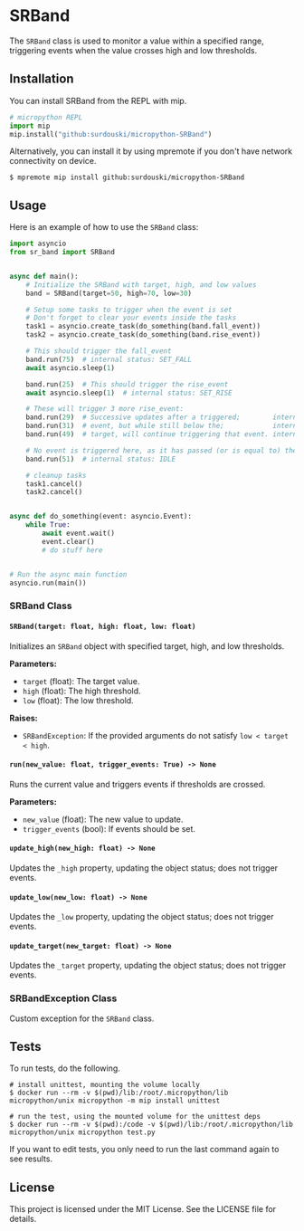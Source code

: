 # SRBand

The `SRBand` class is used to monitor a value within a specified range, triggering events when the value crosses high and low thresholds.

## Installation

You can install SRBand from the REPL with mip.
```python
# micropython REPL
import mip
mip.install("github:surdouski/micropython-SRBand")
```

Alternatively, you can install it by using mpremote if you don't have network connectivity on device.
```
$ mpremote mip install github:surdouski/micropython-SRBand
```

## Usage

Here is an example of how to use the `SRBand` class:

```python
import asyncio
from sr_band import SRBand


async def main():
    # Initialize the SRBand with target, high, and low values
    band = SRBand(target=50, high=70, low=30)

    # Setup some tasks to trigger when the event is set
    # Don't forget to clear your events inside the tasks
    task1 = asyncio.create_task(do_something(band.fall_event))
    task2 = asyncio.create_task(do_something(band.rise_event))

    # This should trigger the fall_event 
    band.run(75)  # internal status: SET_FALL
    await asyncio.sleep(1)

    band.run(25)  # This should trigger the rise_event
    await asyncio.sleep(1)  # internal status: SET_RISE

    # These will trigger 3 more rise_event:    
    band.run(29)  # Successive updates after a triggered;        internal status: SET_RISE
    band.run(31)  # event, but while still below the;            internal status: SET_RISE
    band.run(49)  # target, will continue triggering that event. internal status: SET_RISE

    # No event is triggered here, as it has passed (or is equal to) the reset point.
    band.run(51)  # internal status: IDLE

    # cleanup tasks
    task1.cancel()
    task2.cancel()


async def do_something(event: asyncio.Event):
    while True:
        await event.wait()
        event.clear()
        # do stuff here


# Run the async main function
asyncio.run(main())
```

### SRBand Class

#### `SRBand(target: float, high: float, low: float)`
Initializes an `SRBand` object with specified target, high, and low thresholds.

**Parameters:**
- `target` (float): The target value.
- `high` (float): The high threshold.
- `low` (float): The low threshold.

**Raises:**
- `SRBandException`: If the provided arguments do not satisfy `low < target < high`.

#### `run(new_value: float, trigger_events: True) -> None`
Runs the current value and triggers events if thresholds are crossed.

**Parameters:**
- `new_value` (float): The new value to update.
- `trigger_events` (bool): If events should be set.

#### `update_high(new_high: float) -> None`
Updates the `_high` property, updating the object status; does not trigger events.

#### `update_low(new_low: float) -> None`
Updates the `_low` property, updating the object status; does not trigger events.

#### `update_target(new_target: float) -> None`
Updates the `_target` property, updating the object status; does not trigger events.

### SRBandException Class

Custom exception for the `SRBand` class.

## Tests

To run tests, do the following.
```
# install unittest, mounting the volume locally
$ docker run --rm -v $(pwd)/lib:/root/.micropython/lib micropython/unix micropython -m mip install unittest

# run the test, using the mounted volume for the unittest deps
$ docker run --rm -v $(pwd):/code -v $(pwd)/lib:/root/.micropython/lib micropython/unix micropython test.py
```

If you want to edit tests, you only need to run the last command again to see results.


## License

This project is licensed under the MIT License. See the LICENSE file for details.
